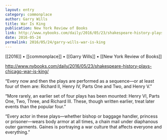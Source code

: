 ```yaml
---
layout: entry
category: commonplace
author: Garry Wills
title: War Is King
publication: New York Review of Books
link: http://www.nybooks.com/daily/2016/05/23/shakespeare-history-plays-chicago-war-is-king/
date: 2016-05-24
permalink: 2016/05/24/garry-wills-war-is-king
---
```


[[2016]] • [[commonplace]] • [[Garry Wills]] • [[New York Review of Books]]

http://www.nybooks.com/daily/2016/05/23/shakespeare-history-plays-chicago-war-is-king/

“Every now and then the plays are performed as a sequence—or at least four of them are: Richard II, Henry IV, Parts One and Two, and Henry V.”

“More rarely, an earlier set of four plays has been mounted: Henry VI, Parts One, Two, Three, and Richard III. These, though written earlier, treat later events than the popular four.”

“Every actor in these plays—whether bishop or baggage handler, princess or prisoner—wears body armor at all times, a chain mail under diaphanous outer garments. Gaines is portraying a war culture that affects everyone and everything.”
